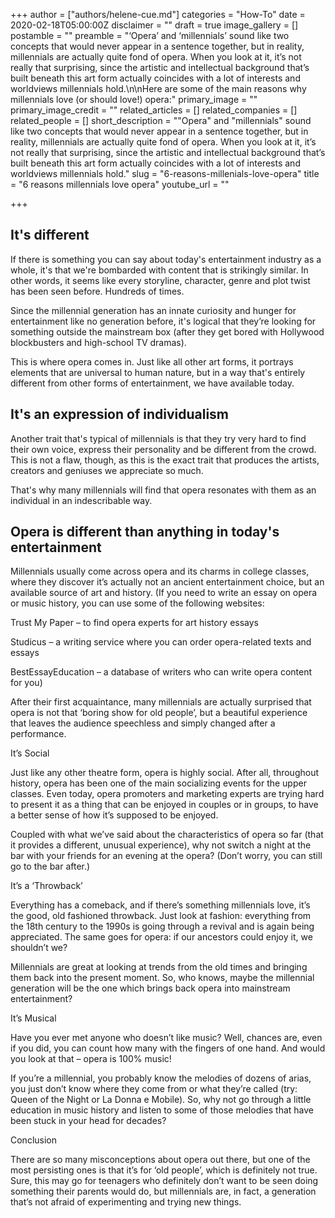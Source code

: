 +++
author = ["authors/helene-cue.md"]
categories = "How-To"
date = 2020-02-18T05:00:00Z
disclaimer = ""
draft = true
image_gallery = []
postamble = ""
preamble = "‘Opera’ and ‘millennials’ sound like two concepts that would never appear in a sentence together, but in reality, millennials are actually quite fond of opera. When you look at it, it’s not really that surprising, since the artistic and intellectual background that’s built beneath this art form actually coincides with a lot of interests and worldviews millennials hold.\n\nHere are some of the main reasons why millennials love (or should love!) opera:"
primary_image = ""
primary_image_credit = ""
related_articles = []
related_companies = []
related_people = []
short_description = "\"Opera\" and \"millennials\" sound like two concepts that would never appear in a sentence together, but in reality, millennials are actually quite fond of opera. When you look at it, it’s not really that surprising, since the artistic and intellectual background that’s built beneath this art form actually coincides with a lot of interests and worldviews millennials hold."
slug = "6-reasons-millenials-love-opera"
title = "6 reasons millennials love opera"
youtube_url = ""

+++

## It's different

If there is something you can say about today's entertainment industry as a whole, it's that we're bombarded with content that is strikingly similar. In other words, it seems like every storyline, character, genre and plot twist has been seen before. Hundreds of times.

Since the millennial generation has an innate curiosity and hunger for entertainment like no generation before, it's logical that they’re looking for something outside the mainstream box (after they get bored with Hollywood blockbusters and high-school TV dramas).

This is where opera comes in. Just like all other art forms, it portrays elements that are universal to human nature, but in a way that's entirely different from other forms of entertainment, we have available today.

## It's an expression of individualism

Another trait that's typical of millennials is that they try very hard to find their own voice, express their personality and be different from the crowd. This is not a flaw, though, as this is the exact trait that produces the artists, creators and geniuses we appreciate so much.

That's why many millennials will find that opera resonates with them as an individual in an indescribable way. 

## Opera is different than anything in today's entertainment

Millennials usually come across opera and its charms in college classes, where they discover it’s actually not an ancient entertainment choice, but an available source of art and history. (If you need to write an essay on opera or music history, you can use some of the following websites: 

Trust My Paper – to find opera experts for art history essays

Studicus – a writing service where you can order opera-related texts and essays

BestEssayEducation – a database of writers who can write opera content for you)

After their first acquaintance, many millennials are actually surprised that opera is not that ‘boring show for old people’, but a beautiful experience that leaves the audience speechless and simply changed after a performance.

It’s Social

Just like any other theatre form, opera is highly social. After all, throughout history, opera has been one of the main socializing events for the upper classes. Even today, opera promoters and marketing experts are trying hard to present it as a thing that can be enjoyed in couples or in groups, to have a better sense of how it’s supposed to be enjoyed.

Coupled with what we’ve said about the characteristics of opera so far (that it provides a different, unusual experience), why not switch a night at the bar with your friends for an evening at the opera? (Don’t worry, you can still go to the bar after.)

It’s a ‘Throwback’

Everything has a comeback, and if there’s something millennials love, it’s the good, old fashioned throwback. Just look at fashion: everything from the 18th century to the 1990s is going through a revival and is again being appreciated. The same goes for opera: if our ancestors could enjoy it, we shouldn’t we?

Millennials are great at looking at trends from the old times and bringing them back into the present moment. So, who knows, maybe the millennial generation will be the one which brings back opera into mainstream entertainment?

It’s Musical

Have you ever met anyone who doesn’t like music? Well, chances are, even if you did, you can count how many with the fingers of one hand. And would you look at that – opera is 100% music! 

If you’re a millennial, you probably know the melodies of dozens of arias, you just don’t know where they come from or what they’re called (try: Queen of the Night or La Donna e Mobile). So, why not go through a little education in music history and listen to some of those melodies that have been stuck in your head for decades?

Conclusion

There are so many misconceptions about opera out there, but one of the most persisting ones is that it’s for ‘old people’, which is definitely not true. Sure, this may go for teenagers who definitely don’t want to be seen doing something their parents would do, but millennials are, in fact, a generation that’s not afraid of experimenting and trying new things.